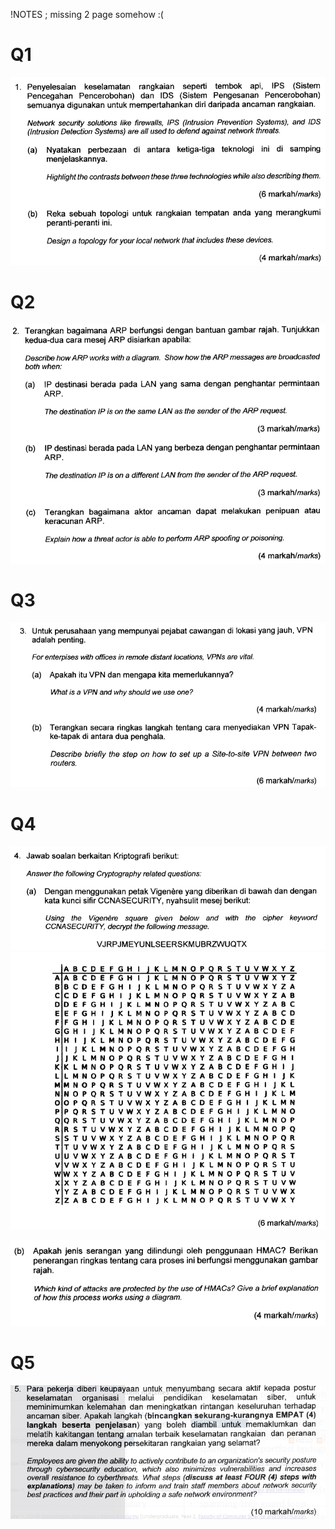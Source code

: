 !NOTES ; missing 2 page somehow :(

# Q1
![](../../images/Pasted%20image%2020250706144331.png)


# Q2
![](../../images/Pasted%20image%2020250706144349.png)


# Q3
![](../../images/Pasted%20image%2020250706144404.png)

# Q4
![](../../images/Pasted%20image%2020250706144424.png)
![](../../images/Pasted%20image%2020250706144940.png)

![](../../images/Pasted%20image%2020250706144955.png)
# Q5
![](../../images/Pasted%20image%2020250706145008.png)

